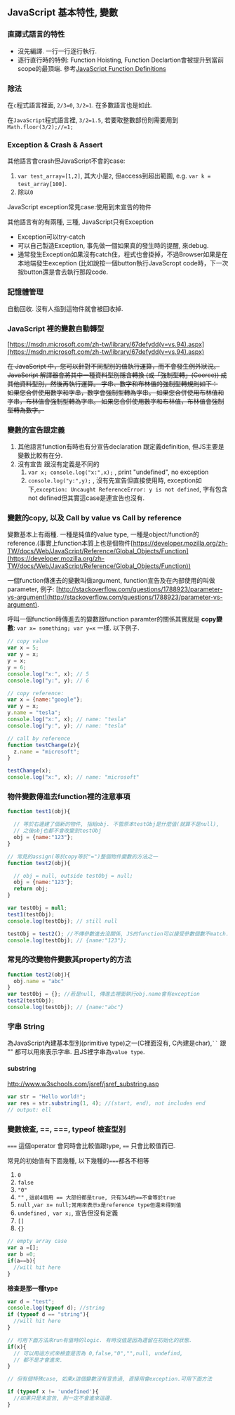 ## JavaScript 基本特性, 變數

### 直譯式語言的特性
* 沒先編譯. 一行一行逐行執行.
* 逐行直行時的特例: Function Hoisting, Function Declartion會被提升到當前scope的最頂端. 參考[JavaScript Function Definitions](http://www.w3schools.com/js/js_function_definition.asp)

### 除法

在`c`程式語言裡面, `2/3=0`, `3/2=1`. 在多數語言也是如此.

在`JavaScript`程式語言裡, `3/2=1.5`, 若要取整數部份則需要用到`Math.floor(3/2);//=1;`

### Exception & Crash & Assert

其他語言會crash但JavaScript不會的case:

1. `var test_array=[1,2]`, 其大小是`2`, 但access到超出範圍, e.g. `var k = test_array[100]`. 
2. 除以`0`

JavaScript exception常見case:使用到未宣告的物件

其他語言有的有兩種, 三種, JavaScript只有Exception

* Exception可以try-catch
* 可以自己製造Exception, 事先做一個如果真的發生時的提醒, 來debug.
* 通常發生Exception如果沒有catch住，程式也會掛掉，不過Browser如果是在本地端發生exception (比如說按一個button執行JavaScropt code時，下一次按button還是會去執行那段code.

### 記憶體管理

自動回收. 沒有人指到這物件就會被回收掉.

### JavaScript 裡的變數自動轉型

[https://msdn.microsoft.com/zh-tw/library/67defydd(v=vs.94).aspx](https://msdn.microsoft.com/zh-tw/library/67defydd(v=vs.94).aspx)

~~在 JavaScript 中，您可以針對不同型別的值執行運算，而不會發生例外狀況。  JavaScript 解譯器會將其中一種資料型別隱含轉換 (或「強制型轉」(Coerce)) 成其他資料型別，然後再執行運算。  字串、數字和布林值的強制型轉規則如下：  
如果您合併使用數字和字串，數字會強制型轉為字串。
如果您合併使用布林值和字串，布林值會強制型轉為字串。
如果您合併使用數字和布林值，布林值會強制型轉為數字。~~

### 變數的宣告跟定義

1. 其他語言function有時也有分宣告declaration 跟定義definition, 但JS主要是變數比較有在分.
2. 沒有宣告 跟沒有定義是不同的
    1. `var x; console.log("x:",x);` , print "undefined", no exception
    2. `console.log("y:",y);` , 沒有先宣告但直接使用時, exception如下,`exception: Uncaught ReferenceError: y is not defined`, 字有包含not defined但其實這case是連宣告也沒有.

### 變數的copy, 以及 Call by value vs Call by reference

變數基本上有兩種. 一種是純值的value type, 一種是object/function的reference.(事實上function本質上也是個物件[https://developer.mozilla.org/zh-TW/docs/Web/JavaScript/Reference/Global_Objects/Function](https://developer.mozilla.org/zh-TW/docs/Web/JavaScript/Reference/Global_Objects/Function))

一個function傳進去的變數叫做argument, function宣告及在內部使用的叫做parameter, 例子: [http://stackoverflow.com/questions/1788923/parameter-vs-argument](http://stackoverflow.com/questions/1788923/parameter-vs-argument).

呼叫一個function時傳進去的變數跟function paramter的關係其實就是 **copy變數**: `var x= something; var y=x` 一樣. 以下例子.

~~~ javascript
// copy value
var x = 5;
var y = x;
y = x;
y = 6;
console.log("x:", x); // 5
console.log("y:", y); // 6

// copy reference:
var x = {name:"google"};
var y = x;
y.name = "tesla";
console.log("x:", x); // name: "tesla"
console.log("y:", y); // name: "tesla"

// call by reference
function testChange(z){
  z.name = "microsoft";
}

testChange(x);
console.log("x:", x); // name: "microsoft"
~~~

### 物件變數傳進去function裡的注意事項
~~~ javascript
function test1(obj){

  // 等於右邊建了個新的物件, 指給obj. 不管原本testObj是什麼值(就算不是null),  
  // 之後obj也都不會改變到testObj  
  obj = {name:"123"};
}

// 常見的assign(等於copy等於"=")整個物件變數的方法之一
function test2(obj){

  // obj = null, outside testObj = null;  
  obj = {name:"123"};
  return obj;
}

var testObj = null;
test1(testObj);
console.log(testObj); // still null

testObj = test2(); //不傳參數進去沒關係, JS的function可以接受參數個數不match.
console.log(testObj); // {name:"123"};

~~~

### 常見的改變物件變數其property的方法
~~~ javascript
function test2(obj){
  obj.name = "abc"
}
var testObj = {}; //若是null, 傳進去裡面執行obj.name會有exception
test2(testObj);
console.log(testObj); // {name:"abc"}

~~~

### 字串 String

為JavaScript內建基本型別(primitive type)之一(C裡面沒有, C內建是char),` `` ` 跟 "" 都可以用來表示字串. 且JS裡字串為`value type`.

#### substring
http://www.w3schools.com/jsref/jsref_substring.asp
~~~ javascript
var str = "Hello world!";
var res = str.substring(1, 4); //(start, end), not includes end
// output: ell
~~~

### 變數檢查, ==, ===, typeof 檢查型別

`===` 這個operator 會同時會比較值跟type, `==` 只會比較值而已.

常見的初始值有下面幾種, 以下幾種的`===`都各不相等

1. `0`
2. `false`
3. `"0"`
4. `""` , `這前4個用 == 大部份都是true, 只有3&4的==不會等於true`
5. `null` ,`var x= null;常用來表示x是reference type但還未得到值`
6. `undefined` ,` var x;`, 宣告但沒有定義
7. `[]`
8. `{}`

~~~ javascript
// empty array case
var a =[];
var b =0;
if(a==b){
  //will hit here
}
~~~

**檢查是那一種type**
~~~ javascript
var d = "test";
console.log(typeof d); //string
if (typeof d == "string"){
  //will hit here
}

// 可用下面方法來run有值時的logic. 有時沒值是因為還留在初始化的狀態.
if(x){
  // 可以用這方式來檢查是否為 0,false,"0","",null, undefind,
  // 都不是才會進來.
}

// 但有個特殊case, 如果x這個變數沒有宣告過, 直接用會exception.可用下面方法

if (typeof x != 'undefined'){
  //如果只是未宣告, 則一定不會進來這邊.
}
~~~

